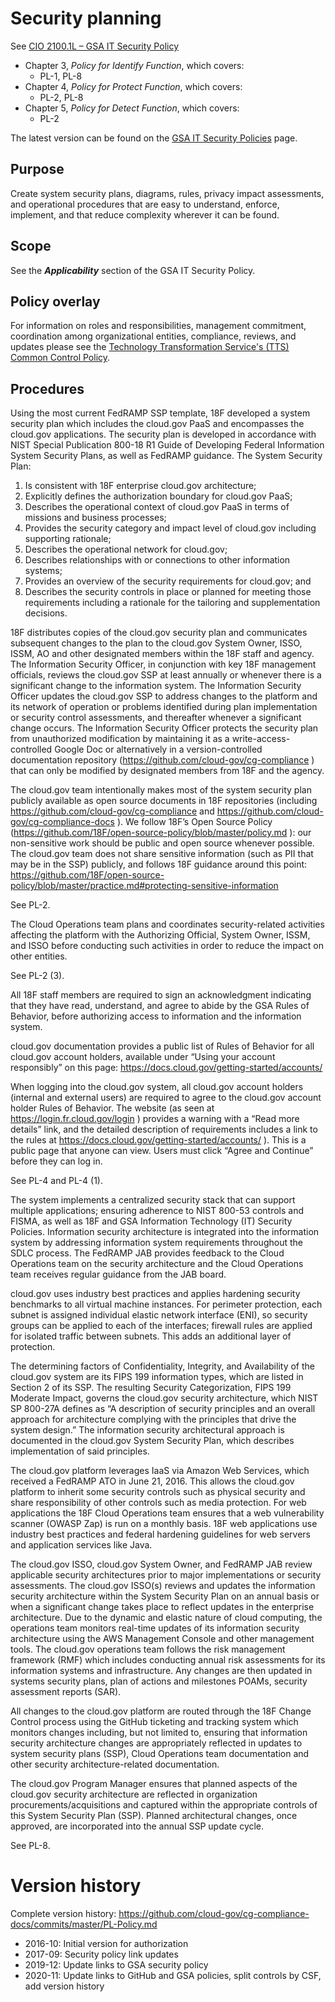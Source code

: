 # Security planning

See [CIO 2100.1L – GSA IT Security Policy](https://www.gsa.gov/cdnstatic/CIO_2100_1L_CHGE_1_CC040905_signed_PDF_version_7-15-2019.pdf) 

* Chapter 3, _Policy for Identify Function_, which covers:
  * PL-1, PL-8
* Chapter 4, _Policy for Protect Function_, which covers:
  * PL-2, PL-8
* Chapter 5, _Policy for Detect Function_, which covers:
  * PL-2

The latest version can be found on the [GSA IT Security Policies](https://www.gsa.gov/about-us/organization/office-of-the-chief-information-officer/chief-information-security-officer-ciso/it-security-policies) page.

## Purpose

Create system security plans, diagrams, rules, privacy impact assessments, and operational procedures that are easy to understand, enforce, implement, and that reduce complexity wherever it can be found.

## Scope

See the **_Applicability_** section of the GSA IT Security Policy.

## Policy overlay

For information on roles and responsibilities, management commitment, coordination among organizational entities, compliance, reviews, and updates please see the [Technology Transformation Service's (TTS) Common Control Policy](https://github.com/cloud-gov/cg-compliance-docs/blob/master/TTS-Common-Control-Policy.md).

## Procedures

Using the most current FedRAMP SSP template, 18F developed a system security plan which includes the cloud.gov PaaS and encompasses the cloud.gov applications. The security plan is developed in accordance with NIST Special Publication 800-18 R1 Guide of Developing Federal Information System Security Plans, as well as FedRAMP guidance. The System Security Plan:

1.	Is consistent with 18F enterprise cloud.gov architecture;
2.	Explicitly defines the authorization boundary for cloud.gov PaaS;
3.	Describes the operational context of cloud.gov PaaS in terms of missions and business processes;
4.	Provides the security category and impact level of cloud.gov including supporting rationale;
5.	Describes the operational network for cloud.gov;
6.	Describes relationships with or connections to other information systems;
7.	Provides an overview of the security requirements for cloud.gov; and
8.	Describes the security controls in place or planned for meeting those requirements including a rationale for the tailoring and supplementation decisions.

18F distributes copies of the cloud.gov security plan and communicates subsequent changes to the plan to the cloud.gov System Owner, ISSO, ISSM, AO and other designated members within the 18F staff and agency.
The Information Security Officer, in conjunction with key 18F management officials, reviews the cloud.gov SSP at least annually or whenever there is a significant change to the information system.
The Information Security Officer updates the cloud.gov SSP to address changes to the platform and its network of operation or problems identified during plan implementation or security control assessments, and thereafter whenever a significant change occurs.
The Information Security Officer protects the security plan from unauthorized modification by maintaining it as a write-access-controlled Google Doc or alternatively in a version-controlled documentation repository (https://github.com/cloud-gov/cg-compliance ) that can only be modified by designated members from 18F and the agency.

The cloud.gov team intentionally makes most of the system security plan publicly available as open source documents in 18F repositories (including https://github.com/cloud-gov/cg-compliance and https://github.com/cloud-gov/cg-compliance-docs ). We follow 18F’s Open Source Policy (https://github.com/18F/open-source-policy/blob/master/policy.md ): our non-sensitive work should be public and open source whenever possible. The cloud.gov team does not share sensitive information (such as PII that may be in the SSP) publicly, and follows 18F guidance around this point: https://github.com/18F/open-source-policy/blob/master/practice.md#protecting-sensitive-information

See PL-2.

The Cloud Operations team plans and coordinates security-related activities affecting the platform with the Authorizing Official, System Owner, ISSM, and ISSO before conducting such activities in order to reduce the impact on other entities.

See PL-2 (3).

All 18F staff members are required to sign an acknowledgment indicating that they have read, understand, and agree to abide by the GSA Rules of Behavior, before authorizing access to information and the information system.

cloud.gov documentation provides a public list of Rules of Behavior for all cloud.gov account holders, available under “Using your account responsibly” on this page: https://docs.cloud.gov/getting-started/accounts/

When logging into the cloud.gov system, all cloud.gov account holders (internal and external users) are required to agree to the cloud.gov account holder Rules of Behavior. The website (as seen at https://login.fr.cloud.gov/login ) provides a warning with a “Read more details” link, and the detailed description of requirements includes a link to the rules at https://docs.cloud.gov/getting-started/accounts/ ). This is a public page that anyone can view. Users must click “Agree and Continue” before they can log in.

See PL-4 and PL-4 (1).

The system implements a centralized security stack that can support multiple applications; ensuring adherence to NIST 800-53 controls and FISMA, as well as 18F and GSA Information Technology (IT) Security Policies. Information security architecture is integrated into the information system by addressing information system requirements throughout the SDLC process. The FedRAMP JAB provides feedback to the Cloud Operations team on the security architecture and the Cloud Operations team receives regular guidance from the JAB board.

cloud.gov uses industry best practices and applies hardening security benchmarks to all virtual machine instances.  For perimeter protection, each subnet is assigned individual elastic network interface (ENI), so security groups can be applied to each of the interfaces; firewall rules are applied for isolated traffic between subnets.  This adds an additional layer of protection.

The determining factors of Confidentiality, Integrity, and Availability of the cloud.gov system are its FIPS 199 information types, which are listed in Section 2 of its SSP. The resulting Security Categorization, FIPS 199 Moderate Impact, governs the cloud.gov security architecture, which NIST SP 800-27A defines as “A description of security principles and an overall approach for architecture complying with the principles that drive the system design.” The information security architectural approach is documented in the cloud.gov System Security Plan, which describes implementation of said principles.

The cloud.gov platform leverages IaaS via Amazon Web Services, which received a FedRAMP ATO in June 21, 2016.  This allows the cloud.gov platform to inherit some security controls such as physical security and share responsibility of other controls such as media protection. For web applications the 18F Cloud Operations team ensures that a web vulnerability scanner (OWASP Zap) is run on a monthly basis. 18F web applications use industry best practices and federal hardening guidelines for web servers and application services like Java.

The cloud.gov ISSO, cloud.gov System Owner, and FedRAMP JAB review applicable security architectures prior to major implementations or security assessments. The cloud.gov ISSO(s) reviews and updates the information security architecture within the System Security Plan on an annual basis or when a significant change takes place to reflect updates in the enterprise architecture. Due to the dynamic and elastic nature of cloud computing, the operations team monitors real-time updates of its information security architecture using the AWS Management Console and other management tools.
The cloud.gov operations team follows the risk management framework (RMF) which includes conducting annual risk assessments for its information systems and infrastructure. Any changes are then updated in systems security plans, plan of actions and milestones POAMs, security assessment reports (SAR).

All changes to the cloud.gov platform are routed through the 18F Change Control process using the GitHub ticketing and tracking system which monitors changes including, but not limited to, ensuring that information security architecture changes are appropriately reflected in updates to system security plans (SSP), Cloud Operations team documentation and other security architecture-related documentation.


The cloud.gov Program Manager ensures that planned aspects of the cloud.gov security architecture are reflected in organization procurements/acquisitions and captured within the appropriate controls of this System Security Plan (SSP). Planned architectural changes, once approved, are incorporated into the annual SSP update cycle.


See PL-8.


# Version history

Complete version history: https://github.com/cloud-gov/cg-compliance-docs/commits/master/PL-Policy.md

* 2016-10: Initial version for authorization
* 2017-09: Security policy link updates
* 2019-12: Update links to GSA security policy
* 2020-11: Update links to GitHub and GSA policies, split controls by CSF, add version history